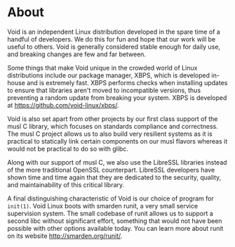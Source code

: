 # About

Void is an independent Linux distribution developed in the spare time of a
handful of developers. We do this for fun and hope that our work will be useful
to others. Void is generally considered stable enough for daily use, and
breaking changes are few and far between.

Some things that make Void unique in the crowded world of Linux distributions
include our package manager, XBPS, which is developed in-house and is extremely
fast. XBPS performs checks when installing updates to ensure that libraries
aren't moved to incompatible versions, thus preventing a random update from
breaking your system. XBPS is developed at
<https://github.com/void-linux/xbps/>.

Void is also set apart from other projects by our first class support of the
musl C library, which focuses on standards compliance and correctness. The musl
C project allows us to also build very resilient systems as it is practical to
statically link certain components on our musl flavors whereas it would not be
practical to do so with glibc.

Along with our support of musl C, we also use the LibreSSL libraries instead of
the more traditional OpenSSL counterpart. LibreSSL developers have shown time
and time again that they are dedicated to the security, quality, and
maintainability of this critical library.

A final distinguishing characteristic of Void is our choice of program for
`init(1)`. Void Linux boots with smarden runit, a very small service supervision
system. The small codebase of runit allows us to support a second libc without
significant effort, something that would not have been possible with other
options available today. You can learn more about runit on its website
<http://smarden.org/runit/>.
